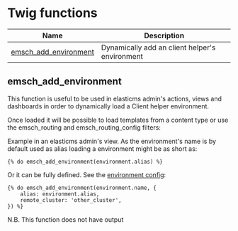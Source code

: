 # Twig functions

| Name                                            | Description                                    |
|-------------------------------------------------|------------------------------------------------|
| [emsch_add_environment](#emsch_add_environment) | Dynamically add an client helper's environment |




## emsch_add_environment

This function is useful to be used in elasticms admin's actions, views and dashboards in order to dynamically load a Client helper environment.

Once loaded it will be possible to load templates from a content type or use the emsch_routing and emsch_routing_config filters:

Example in an elasticms admin's view. As the environment's name is by default used as alias loading a environment might be as short as:
```twig
{% do emsch_add_environment(environment.alias) %}
```

Or it can be fully defined. See the [environment config](../environment.md):

```twig
{% do emsch_add_environment(environment.name, {
    alias: environment.alias,
    remote_cluster: 'other_cluster',
}) %}
```

N.B. This function does not have output